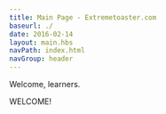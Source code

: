 ```yaml
---
title: Main Page - Extremetoaster.com
baseurl: ./
date: 2016-02-14
layout: main.hbs
navPath: index.html
navGroup: header
---
```


Welcome, learners.

WELCOME!
